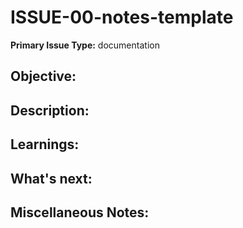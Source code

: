 # ISSUE-00-notes-template

**Primary Issue Type:** documentation

## Objective:

<!--What are the criteria for completion?-->

## Description:

<!--What is on this branch-->

## Learnings:

<!--What new knowledge was gained while working on this objective?-->

## What's next:

<!--After the completion of this objective, where should the focus be next?-->

## Miscellaneous Notes:

<!--Any other notes or observations?-->
